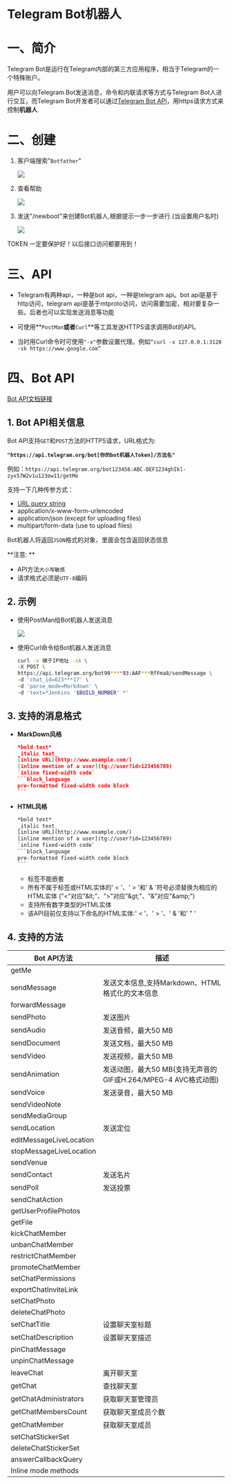 # Telegram Bot机器人

# 一、简介

Telegram Bot是运行在Telegram内部的第三方应用程序，相当于Telegram的一个特殊账户。

用户可以向Telegram Bot发送消息，命令和内联请求等方式与Telegram Bot人进行交互，而Telegram Bot开发者可以通过[Telegram Bot API](https://links.jianshu.com/go?to=https%3A%2F%2Fcore.telegram.org%2Fbots%2Fapi)，用https请求方式来控制**机器人**

# 二、创建

1. 客户端搜索"`Botfather`"

   ![](../assets/telegram-bot机器人-1.png)

2. 查看帮助

   ![](../assets/telegram-bot机器人-2.png)

3. 发送"/newboot"来创建Bot机器人,根据提示一步一步进行.(当设置用户名时)

   ![](../assets/telegram-bot机器人-3.png)

 TOKEN 一定要保护好！以后接口访问都要用到！ 

# 三、API

- Telegram有两种api，一种是bot api，一种是telegram api。bot api是基于http访问，telegram api是基于mtproto访问，访问需要加密，相对要复杂一些。后者也可以实现发送消息等功能 

- 可使用**`PostMan`**或者**`Curl`**等工具发送HTTPS请求调用Bot的API。

- 当时用Curl命令时可使用`"-x"`参数设置代理。例如`“curl -x 127.0.0.1:3128 -sk https://www.google.com”`

# 四、Bot API

[Bot API文档链接](https://core.telegram.org/bots/api)

## 1. Bot API相关信息

Bot API支持`GET`和`POST`方法的HTTPS请求，URL格式为:

 **`"https://api.telegram.org/bot[你的bot机器人Token]/方法名"`**

例如：`https://api.telegram.org/bot123456:ABC-DEF1234ghIkl-zyx57W2v1u123ew11/getMe`

支持一下几种传参方式：

- [URL query string](https://en.wikipedia.org/wiki/Query_string)
- application/x-www-form-urlencoded
- application/json (except for uploading files)
- multipart/form-data (use to upload files)

Bot机器人将返回`JSON`格式的对象，里面会包含返回状态信息

**注意: **

- API方法`大小写敏感`
- 请求格式必须是`UTF-8`编码

## 2. 示例

- 使用PostMan给Bot机器人发送消息

  ![](../assets/telegram-bot机器人-4.png)

- 使用Curl命令给Bot机器人发送消息

  ```bash
  curl -x 梯子IP地址 -sk \
  -X POST \
  https://api.telegram.org/bot90****93:AAF***RfFma8/sendMessage \
  -d 'chat_id=623***17' \
  -d 'parse_mode=Markdown' \
  -d 'text=*Jenkins '$BUILD_NUMBER' *'
  ```

## 3. 支持的消息格式

- **MarkDown风格**

  ```json
  *bold text*
  _italic text_
  [inline URL](http://www.example.com/)
  [inline mention of a user](tg://user?id=123456789)
  `inline fixed-width code`
  ​```block_language
  pre-formatted fixed-width code block
  ​```
  ```

- **HTML风格**

  ```html
  *bold text*
  _italic text_
  [inline URL](http://www.example.com/)
  [inline mention of a user](tg://user?id=123456789)
  `inline fixed-width code`
  ​```block_language
  pre-formatted fixed-width code block
  ​```
  ```

  - 标签不能嵌套
  -  所有不属于标签或HTML实体的' < '、' > '和' & '符号必须替换为相应的HTML实体 ("<"对应"\&lt;"、">"对应"\&gt;"、"\&"对应"\&amp;")
  - 支持所有数字类型的HTML实体
  -  该API目前仅支持以下命名的HTML实体:' < '、' > '、' & '和' " ' 

## 4. 支持的方法

| Bot API方法 | 描述 |
| ---- | ---- |
| getMe |      |
| sendMessage | 发送文本信息,支持Markdown、HTML格式化的文本信息 |
| forwardMessage |      |
| sendPhoto | 发送图片 |
| sendAudio | 发送音频，最大50 MB |
| sendDocument | 发送文档，最大50 MB |
| sendVideo | 发送视频，最大50 MB |
| sendAnimation | 发送动图，最大50 MB(支持无声音的GIF或H.264/MPEG-4 AVC格式动图) |
| sendVoice | 发送录音，最大50 MB |
| sendVideoNote |      |
| sendMediaGroup |      |
| sendLocation | 发送定位 |
| editMessageLiveLocation |      |
| stopMessageLiveLocation |      |
| sendVenue |      |
| sendContact | 发送名片 |
| sendPoll | 发送投票 |
| sendChatAction |      |
| getUserProfilePhotos |      |
| getFile |      |
| kickChatMember |      |
| unbanChatMember |      |
| restrictChatMember |      |
| promoteChatMember |      |
| setChatPermissions |      |
| exportChatInviteLink |      |
| setChatPhoto |      |
| deleteChatPhoto |  |
| setChatTitle | 设置聊天室标题 |
| setChatDescription | 设置聊天室描述 |
| pinChatMessage |      |
| unpinChatMessage |      |
| leaveChat | 离开聊天室 |
| getChat | 查找聊天室 |
| getChatAdministrators | 获取聊天室管理员 |
| getChatMembersCount | 获取聊天室成员个数 |
| getChatMember | 获取聊天室成员 |
| setChatStickerSet |      |
| deleteChatStickerSet |      |
| answerCallbackQuery |      |
| Inline mode methods |      |

  





